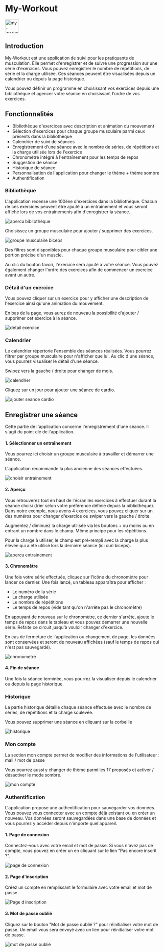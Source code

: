# My-Workout

<a href="http://my-workout.alexandre-vernet.fr/" target="_blank" rel="noreferrer">
<img alt="my-workout logo" src="https://raw.githubusercontent.com/Alexandre-Vernet/My-Workout/refs/heads/main/apps/app/public/favicon.ico" width="45">
</a>

## Introduction

My-Workout est une application de suivi pour les pratiquants de musculation. Elle permet d'enregistrer et de suivre une progression sur une série d'exercices. Vous pouvez enregistrer le nombre de répétitions, de série et la charge utilisée. Ces séances peuvent être visualisées depuis un calendrier ou depuis la page historique.

Vous pouvez définir un programme en choisissant vos exercices depuis une bibliothèque et agencer votre séance en choisissant l'ordre de vos exercices.

## Fonctionnalités

- Bibliothèque d'exercices avec description et animation du mouvement
- Sélection d'exercices pour chaque groupe musculaire parmi ceux présents dans la bibliothèque
- Calendrier de suivi de séances
- Enregistrement d'une séance avec le nombre de séries, de répétitions et la charge utilisée lors de l'exercice
- Chronomètre intégré à l'entraînement pour les temps de repos
- Suggestion de séance
- Historique de séance
- Personnalisation de l'application pour changer le thème + thème sombre
- Authentification

### Bibliothèque

L'application recense une 100ène d'exercices dans la bibliothèque. Chacun de ces exercices peuvent être ajouté à un entraînement et vous seront affiché lors de vos entraînements afin d'enregistrer la séance.

![apercu bibliothèque](https://github.com/user-attachments/assets/b1443344-93dd-48a4-b05e-7baafbf730bc)

Choisissez un groupe musculaire pour ajouter / supprimer des exercices.

![groupe musculaire biceps](https://github.com/user-attachments/assets/130a583b-52ed-4da1-b0f7-4868253ef3ed)

Des filtres sont disponibles pour chaque groupe musculaire pour cibler une portion précise d'un muscle.

Au clic du bouton favori, l'exercice sera ajouté à votre séance. Vous pouvez également changer l'ordre des exercices afin de commencer un exercice avant un autre.

### Détail d'un exercice

Vous pouvez cliquer sur un exercice pour y afficher une description de l'exercice ainsi qu'une animation du mouvement.

En bas de la page, vous aurez de nouveau la possibilité d'ajouter / supprimer cet exercice à la séance.

![detail exercice](https://github.com/user-attachments/assets/a4bc38a8-e577-4638-8db9-b23d05be31fd)

### Calendrier

Le calendrier répertorie l'ensemble des séances réalisées. Vous pourrez filtrer par groupe musculaire pour n'afficher que lui. Au clic d'une séance, vous pourrez visualiser le détail d'une séance.

Swipez vers la gauche / droite pour changer de mois.

![calendrier](https://github.com/user-attachments/assets/8e2cef8b-075d-48be-ab2b-d977b567bd3c)

Cliquez sur un jour pour ajouter une séance de cardio.

![ajouter seance cardio](https://github.com/user-attachments/assets/bd988a3b-8cd7-4647-a76a-0c44578b4313)

## Enregistrer une séance

Cette partie de l'application concerne l'enregistrement d'une séance. Il s'agit du point clé de l'application.

#### 1. Sélectionner un entraînement
   Vous pourrez ici choisir un groupe musculaire à travailler et démarrer une séance.

L'application recommande la plus ancienne des séances effectuées.

![choisir entrainement](https://github.com/user-attachments/assets/5f4f42f9-c34e-4a45-a86a-e4a6840eb777)

#### 2. Aperçu

Vous retrouverez tout en haut de l'écran les exercices à effectuer durant la séance choisi (trier selon votre préférence définie depuis la bibliothèque). Dans notre exemple, nous avons 4 exercices, vous pouvez cliquer sur un des numéros pour changer d'exercice ou swiper vers la gauche / droite.

Augmentez / diminuez la charge utilisée via les boutons + ou moins ou en entrant un nombre dans le champ. Même principe pour les répétitions.

Pour la charge à utiliser, le champ est pré-rempli avec la charge la plus élevée qui a été utilisé lors la dernière séance (ici curl biceps).

![apercu entrainement](https://github.com/user-attachments/assets/b9da1985-b1d9-49fd-a48c-ff03e4dbf550)

#### 3. Chronomètre
   Une fois votre série effectuée, cliquez sur l'icône du chronomètre pour lancer ce dernier. Une fois lancé, un tableau apparaîtra pour afficher :

- Le numéro de la série
- La charge utilisée
- Le nombre de répétitions
- Le temps de repos (vide tant qu'on n'arrête pas le chronomètre)

En appuyant de nouveau sur le chronomètre, ce dernier s'arrête, ajoute le temps de repos dans le tableau et vous pouvez démarrer une nouvelle série. Refaite ce circuit jusqu'à vouloir changer d'exercice.

En cas de fermeture de l'application ou changement de page, les données sont conservées et seront de nouveau affichées (sauf le temps de repos qui n'est pas sauvegardé).

![chronometre](https://github.com/user-attachments/assets/34a9711b-3ec0-4e9a-8398-48d16a17ae7f)

#### 4. Fin de séance
   Une fois la séance terminée, vous pourrez la visualiser depuis le calendrier ou depuis la page historique.

### Historique

La partie historique détaille chaque séance effectuée avec le nombre de séries, de répétitions et la charge soulevée.

Vous pouvez supprimer une séance en cliquant sur la corbeille

![historique](https://github.com/user-attachments/assets/f9399789-2816-41a1-8a93-948312a7e15d)

### Mon compte

La section mon compte permet de modifier des informations de l'utilisateur : mail / mot de passe

Vous pourrez aussi y changer de thème parmi les 17 proposés et activer / désactiver le mode sombre.

![mon compte](https://github.com/user-attachments/assets/0f7dac19-35d2-4687-a656-c31df3b8b512)

### Authentification

L'application propose une authentification pour sauvegarder vos données. Vous pouvez vous connecter avec un compte déjà existant ou en créer un nouveau.
Vos données seront sauvegardées dans une base de données et vous pourrez y accéder depuis n'importe quel appareil.

#### 1. Page de connexion

Connectez-vous avec votre email et mot de passe. Si vous n'avez pas de compte, vous pouvez en créer un en cliquant sur le lien "Pas encore inscrit ?".

![page de connexion](https://github.com/user-attachments/assets/8bb3f0ca-6eb8-444b-bc4a-38a5f8afefe5)

#### 2. Page d'inscription
   Créez un compte en remplissant le formulaire avec votre email et mot de passe.

![Page d inscription](https://github.com/user-attachments/assets/349e1fde-11e8-496b-8781-ec3709a3dc97)

#### 3. Mot de passe oublié

Cliquez sur le bouton "Mot de passe oublié ?" pour réinitialiser votre mot de passe. Un email vous sera envoyé avec un lien pour réinitialiser votre mot de passe.

![mot de passe oublié](https://github.com/user-attachments/assets/8141f960-72b6-4048-b1bc-def09e7bdd7d)
